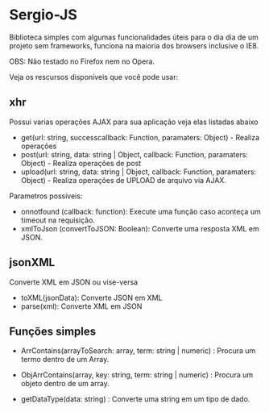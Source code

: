 # Sergio-JS
Biblioteca simples com algumas funcionalidades úteis para o dia dia de um projeto sem frameworks, funciona na maioria dos browsers inclusive o IE8.

OBS: Não testado no Firefox nem no Opera.

Veja os rescursos disponíveis que você pode usar:

## xhr
Possui varias operações AJAX para sua aplicação veja elas listadas abaixo

- get(url: string, successcallback: Function, paramaters: Object) - Realiza operações 
- post(url: string, data: string | Object, callback: Function, paramaters: Object) - Realiza operações de post
- upload(url: string, data: string | Object, callback: Function, paramaters: Object) - Realiza operações de UPLOAD de arquivo via AJAX. 

Parametros possíveis:
- onnotfound (callback: function): Execute uma função caso aconteça um timeout na requisição.
- xmlToJson (convertToJSON: Boolean): Converte uma resposta XML em JSON.

## jsonXML

Converte XML em JSON ou vise-versa

- toXML(jsonData): Converte JSON em XML
- parse(xml): Converte XML em JSON


## Funções simples

- ArrContains(arrayToSearch: array, term: string | numeric) : Procura um termo dentro de um Array.

- ObjArrContains(array, key: string, term: string | numeric) : Procura um objeto dentro de um array.

- getDataType(data: string) : Converte uma string em um tipo de dado.
